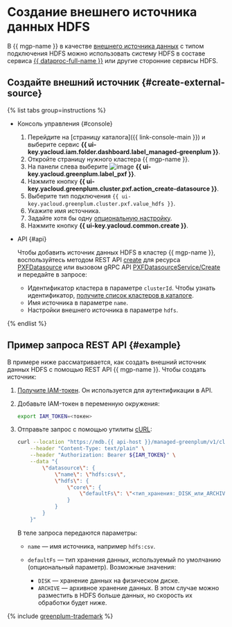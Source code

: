 # Создание внешнего источника данных HDFS

В {{ mgp-name }} в качестве [внешнего источника данных](../../concepts/external-tables.md#pxf-data-sources) с типом подключения HDFS можно использовать систему HDFS в составе сервиса [{{ dataproc-full-name }}](../../../data-proc/index.yaml) или другие сторонние сервисы HDFS.

## Создайте внешний источник {#create-external-source}

{% list tabs group=instructions %}

- Консоль управления {#console}

    1. Перейдите на [страницу каталога]({{ link-console-main }}) и выберите сервис **{{ ui-key.yacloud.iam.folder.dashboard.label_managed-greenplum }}**.
    1. Откройте страницу нужного кластера {{ mgp-name }}.
    1. На панели слева выберите ![image](../../../_assets/console-icons/arrow-right-arrow-left.svg) **{{ ui-key.yacloud.greenplum.label_pxf }}**.
    1. Нажмите кнопку **{{ ui-key.yacloud.greenplum.cluster.pxf.action_create-datasource }}**.
    1. Выберите тип подключения `{{ ui-key.yacloud.greenplum.cluster.pxf.value_hdfs }}`.
    1. Укажите имя источника.
    1. Задайте хотя бы одну [опциональную настройку](../../concepts/settings-list.md#hdfs-settings).
    1. Нажмите кнопку **{{ ui-key.yacloud.common.create }}**.

- API {#api}

    Чтобы добавить источник данных HDFS в кластер {{ mgp-name }}, воспользуйтесь методом REST API [create](../../api-ref/PXFDatasource/create.md) для ресурса [PXFDatasource](../../api-ref/PXFDatasource/index.md) или вызовом gRPC API [PXFDatasourceService/Create](../../api-ref/grpc/PXFDatasource/create.md) и передайте в запросе:

    * Идентификатор кластера в параметре `clusterId`. Чтобы узнать идентификатор, [получите список кластеров в каталоге](../cluster-list.md#list-clusters).
    * Имя источника в параметре `name`.
    * Настройки внешнего источника в параметре `hdfs`.

{% endlist %}

## Пример запроса REST API {#example}

В примере ниже рассматривается, как создать внешний источник данных HDFS с помощью REST API {{ mgp-name }}. Чтобы создать источник:

1. [Получите IAM-токен](../../../iam/operations/index.md#iam-tokens). Он используется для аутентификации в API.
1. Добавьте IAM-токен в переменную окружения:

    ```bash
    export IAM_TOKEN=<токен>
    ```

1. Отправьте запрос с помощью утилиты [cURL](https://curl.haxx.se):

    ```bash
    curl --location "https://mdb.{{ api-host }}/managed-greenplum/v1/clusters/<идентификатор_кластера>/pxf_datasources" \
        --header "Content-Type: text/plain" \
        --header "Authorization: Bearer ${IAM_TOKEN}" \
        --data "{
            \"datasource\": {
                \"name\": \"hdfs:csv\",
                \"hdfs\": {
                    \"core\": {
                        \"defaultFs\": \"<тип_хранения:_DISK_или_ARCHIVE>\"
                    }
                }
            }
        }"
    ```

    В теле запроса передаются параметры:

    * `name` — имя источника, например `hdfs:csv`.
    * `defaultFs` — тип хранения данных, используемый по умолчанию (опциональный параметр). Возможные значения:

        * `DISK` — хранение данных на физическом диске.
        * `ARCHIVE` — архивное хранение данных. В этом случае можно разместить в HDFS больше данных, но скорость их обработки будет ниже.

{% include [greenplum-trademark](../../../_includes/mdb/mgp/trademark.md) %}
